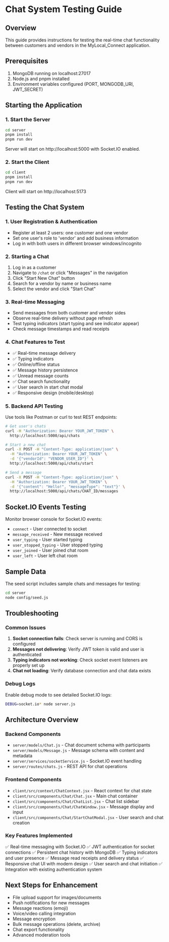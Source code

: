 # Chat System Testing Guide

## Overview
This guide provides instructions for testing the real-time chat functionality between customers and vendors in the MyLocal_Connect application.

## Prerequisites
1. MongoDB running on localhost:27017
2. Node.js and pnpm installed
3. Environment variables configured (PORT, MONGODB_URI, JWT_SECRET)

## Starting the Application

### 1. Start the Server
```bash
cd server
pnpm install
pnpm run dev
```
Server will start on http://localhost:5000 with Socket.IO enabled.

### 2. Start the Client
```bash
cd client
pnpm install
pnpm run dev
```
Client will start on http://localhost:5173

## Testing the Chat System

### 1. User Registration & Authentication
- Register at least 2 users: one customer and one vendor
- Set one user's role to 'vendor' and add business information
- Log in with both users in different browser windows/incognito

### 2. Starting a Chat
1. Log in as a customer
2. Navigate to `/chat` or click "Messages" in the navigation
3. Click "Start New Chat" button
4. Search for a vendor by name or business name
5. Select the vendor and click "Start Chat"

### 3. Real-time Messaging
- Send messages from both customer and vendor sides
- Observe real-time delivery without page refresh
- Test typing indicators (start typing and see indicator appear)
- Check message timestamps and read receipts

### 4. Chat Features to Test
- ✅ Real-time message delivery
- ✅ Typing indicators
- ✅ Online/offline status
- ✅ Message history persistence
- ✅ Unread message counts
- ✅ Chat search functionality
- ✅ User search in start chat modal
- ✅ Responsive design (mobile/desktop)

### 5. Backend API Testing
Use tools like Postman or curl to test REST endpoints:

```bash
# Get user's chats
curl -H "Authorization: Bearer YOUR_JWT_TOKEN" \
  http://localhost:5000/api/chats

# Start a new chat
curl -X POST -H "Content-Type: application/json" \
  -H "Authorization: Bearer YOUR_JWT_TOKEN" \
  -d '{"vendorId": "VENDOR_USER_ID"}' \
  http://localhost:5000/api/chats/start

# Send a message
curl -X POST -H "Content-Type: application/json" \
  -H "Authorization: Bearer YOUR_JWT_TOKEN" \
  -d '{"content": "Hello!", "messageType": "text"}' \
  http://localhost:5000/api/chats/CHAT_ID/messages
```

## Socket.IO Events Testing
Monitor browser console for Socket.IO events:
- `connect` - User connected to socket
- `message_received` - New message received
- `user_typing` - User started typing
- `user_stopped_typing` - User stopped typing
- `user_joined` - User joined chat room
- `user_left` - User left chat room

## Sample Data
The seed script includes sample chats and messages for testing:
```bash
cd server
node config/seed.js
```

## Troubleshooting

### Common Issues
1. **Socket connection fails**: Check server is running and CORS is configured
2. **Messages not delivering**: Verify JWT token is valid and user is authenticated
3. **Typing indicators not working**: Check socket event listeners are properly set up
4. **Chat not loading**: Verify database connection and chat data exists

### Debug Logs
Enable debug mode to see detailed Socket.IO logs:
```bash
DEBUG=socket.io* node server.js
```

## Architecture Overview

### Backend Components
- `server/models/Chat.js` - Chat document schema with participants
- `server/models/Message.js` - Message schema with content and metadata
- `server/services/socketService.js` - Socket.IO event handling
- `server/routes/chats.js` - REST API for chat operations

### Frontend Components
- `client/src/context/ChatContext.jsx` - React context for chat state
- `client/src/components/Chat/Chat.jsx` - Main chat container
- `client/src/components/Chat/ChatList.jsx` - Chat list sidebar
- `client/src/components/Chat/ChatWindow.jsx` - Message display and input
- `client/src/components/Chat/StartChatModal.jsx` - User search and chat creation

### Key Features Implemented
✅ Real-time messaging with Socket.IO
✅ JWT authentication for socket connections
✅ Persistent chat history with MongoDB
✅ Typing indicators and user presence
✅ Message read receipts and delivery status
✅ Responsive chat UI with modern design
✅ User search and chat initiation
✅ Integration with existing authentication system

## Next Steps for Enhancement
- File upload support for images/documents
- Push notifications for new messages
- Message reactions (emoji)
- Voice/video calling integration
- Message encryption
- Bulk message operations (delete, archive)
- Chat export functionality
- Advanced moderation tools
